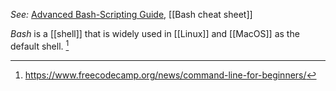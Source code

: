 *See:* [Advanced Bash-Scripting Guide](https://tldp.org/LDP/abs/html/), [[Bash cheat sheet]]

*Bash* is a [[shell]] that is widely used in [[Linux]] and [[MacOS]] as the default shell. [^1]

[^1]: https://www.freecodecamp.org/news/command-line-for-beginners/